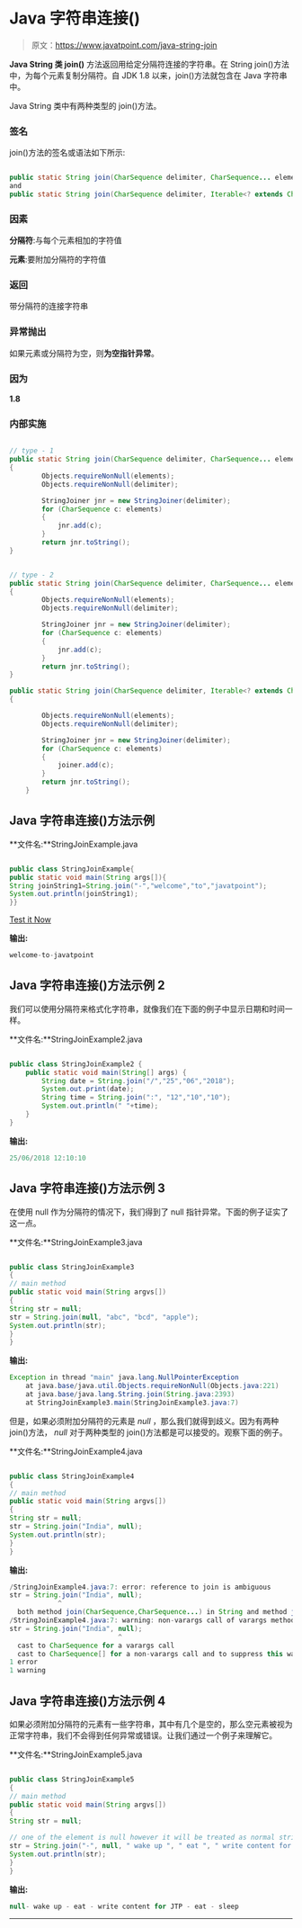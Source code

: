 # Java 字符串连接()

> 原文：<https://www.javatpoint.com/java-string-join>

**Java String 类 join()** 方法返回用给定分隔符连接的字符串。在 String join()方法中，为每个元素复制分隔符。自 JDK 1.8 以来，join()方法就包含在 Java 字符串中。

Java String 类中有两种类型的 join()方法。

### 签名

join()方法的签名或语法如下所示:

```java

public static String join(CharSequence delimiter, CharSequence... elements)  
and  
public static String join(CharSequence delimiter, Iterable<? extends CharSequence> elements)  

```

### 因素

**分隔符**:与每个元素相加的字符值

**元素**:要附加分隔符的字符值

### 返回

带分隔符的连接字符串

### 异常抛出

如果元素或分隔符为空，则**为空指针异常**。

### 因为

**1.8**

### 内部实施

```java

// type - 1
public static String join(CharSequence delimiter, CharSequence... elements) 
{
        Objects.requireNonNull(elements);
        Objects.requireNonNull(delimiter);      

        StringJoiner jnr = new StringJoiner(delimiter);
        for (CharSequence c: elements) 
        {
            jnr.add(c);
        }
        return jnr.toString();
} 

```

```java

// type - 2
public static String join(CharSequence delimiter, CharSequence... elements) 
{
        Objects.requireNonNull(elements);
        Objects.requireNonNull(delimiter);      

        StringJoiner jnr = new StringJoiner(delimiter);
        for (CharSequence c: elements) 
        {
            jnr.add(c);
        }
        return jnr.toString();
}

public static String join(CharSequence delimiter, Iterable<? extends CharSequence> elements) 
{

        Objects.requireNonNull(elements);
        Objects.requireNonNull(delimiter);

        StringJoiner jnr = new StringJoiner(delimiter);
        for (CharSequence c: elements) 
        {
            joiner.add(c);
        }
        return jnr.toString();
    }

```

## Java 字符串连接()方法示例

**文件名:**StringJoinExample.java

```java

public class StringJoinExample{
public static void main(String args[]){
String joinString1=String.join("-","welcome","to","javatpoint");
System.out.println(joinString1);
}}

```

[Test it Now](https://www.javatpoint.com/opr/test.jsp?filename=StringJoinExample)

**输出:**

```java
welcome-to-javatpoint

```

## Java 字符串连接()方法示例 2

我们可以使用分隔符来格式化字符串，就像我们在下面的例子中显示日期和时间一样。

**文件名:**StringJoinExample2.java

```java

public class StringJoinExample2 {
	public static void main(String[] args) {		
		String date = String.join("/","25","06","2018");  
		System.out.print(date);  
		String time = String.join(":", "12","10","10");
		System.out.println(" "+time);
	}
}

```

**输出:**

```java
25/06/2018 12:10:10

```

## Java 字符串连接()方法示例 3

在使用 null 作为分隔符的情况下，我们得到了 null 指针异常。下面的例子证实了这一点。

**文件名:**StringJoinExample3.java

```java

public class StringJoinExample3 
{
// main method
public static void main(String argvs[])
{
String str = null;
str = String.join(null, "abc", "bcd", "apple");
System.out.println(str);
}
}

```

**输出:**

```java
Exception in thread "main" java.lang.NullPointerException
	at java.base/java.util.Objects.requireNonNull(Objects.java:221)
	at java.base/java.lang.String.join(String.java:2393)
	at StringJoinExample3.main(StringJoinExample3.java:7)

```

但是，如果必须附加分隔符的元素是 *null* ，那么我们就得到歧义。因为有两种 join()方法， *null* 对于两种类型的 join()方法都是可以接受的。观察下面的例子。

**文件名:**StringJoinExample4.java

```java

public class StringJoinExample4
{
// main method
public static void main(String argvs[])
{
String str = null;
str = String.join("India", null);
System.out.println(str);
}
}

```

**输出:**

```java
/StringJoinExample4.java:7: error: reference to join is ambiguous
str = String.join("India", null);
            ^
  both method join(CharSequence,CharSequence...) in String and method join(CharSequence,Iterable<? extends CharSequence>) in String match
/StringJoinExample4.java:7: warning: non-varargs call of varargs method with inexact argument type for last parameter;
str = String.join("India", null);
                           ^
  cast to CharSequence for a varargs call
  cast to CharSequence[] for a non-varargs call and to suppress this warning
1 error
1 warning

```

## Java 字符串连接()方法示例 4

如果必须附加分隔符的元素有一些字符串，其中有几个是空的，那么空元素被视为正常字符串，我们不会得到任何异常或错误。让我们通过一个例子来理解它。

**文件名:**StringJoinExample5.java

```java

public class StringJoinExample5
{
// main method
public static void main(String argvs[])
{
String str = null;

// one of the element is null however it will be treated as normal string
str = String.join("-", null, " wake up ", " eat ", " write content for JTP ", " eat ", " sleep ");
System.out.println(str);
}
}

```

**输出:**

```java
null- wake up - eat - write content for JTP - eat - sleep

```

* * *